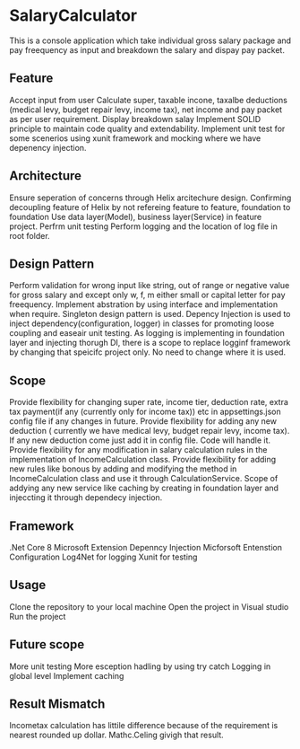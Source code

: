 # SalaryCalculator
This is a console application which take individual gross salary package and pay freequency as input and breakdown the salary and dispay pay packet.
## Feature
Accept input from user 
Calculate super, taxable incone, taxalbe deductions (medical levy, budget repair levy, income tax), net income and pay packet as per user requirement.
Display breakdown salay
Implement SOLID principle to maintain code quality and extendability.
Implement unit test for some scenerios using xunit framework and mocking where we have depenency injection.

## Architecture
Ensure seperation of concerns through Helix arcitechure design. Confirming decoupling feature of Helix by not refereing feature to feature, foundation to foundation
Use data layer(Model), business layer(Service) in feature project.
Perfrm unit testing
Perform logging and the location of log file in root folder.

## Design Pattern
Perform validation for wrong input like string, out of range or negative value for gross salary and except only w, f, m either small or capital letter for pay freequency.
Implement abstration by using interface and implementation when require.
Singleton design pattern is used.
Depency Injection is used to inject dependency(configuration, logger) in classes for promoting loose coupling and easeair unit testing. 
As logging is implementing in foundation layer and injecting thorugh DI, there is a scope to replace logginf framework by changing that speicifc project only. No need to change where it is used.

## Scope
Provide flexibility for changing super rate, income tier, deduction rate, extra tax payment(if any (currently only for income tax)) etc in appsettings.json config file if any changes in future.
Provide flexibility for adding any new deduction ( currently we have medical levy, budget repair levy, income tax). If any new deduction come just add it in config file. Code will handle it.
Provide flexibility for any modification in salary calculation rules in the implementation of IncomeCalculation class.
Provide flexibility for adding new rules like bonous by adding and modifying the method in IncomeCalculation class and use it through CalculationService.
Scope of addying any new service like caching by creating in foundation layer and injeccting it through dependecy injection.

## Framework
.Net Core 8
Microsoft Extension Depenncy Injection
Micforsoft Entenstion Configuration 
Log4Net for logging
Xunit for testing

## Usage
Clone the repository to your local machine
Open the project in Visual studio
Run the project

## Future scope
More unit testing
More esception hadling by using try catch
Logging in global level
Implement caching

## Result Mismatch
Incometax calculation has littile difference because of the requirement is nearest rounded up dollar. Mathc.Celing givigh that result.
